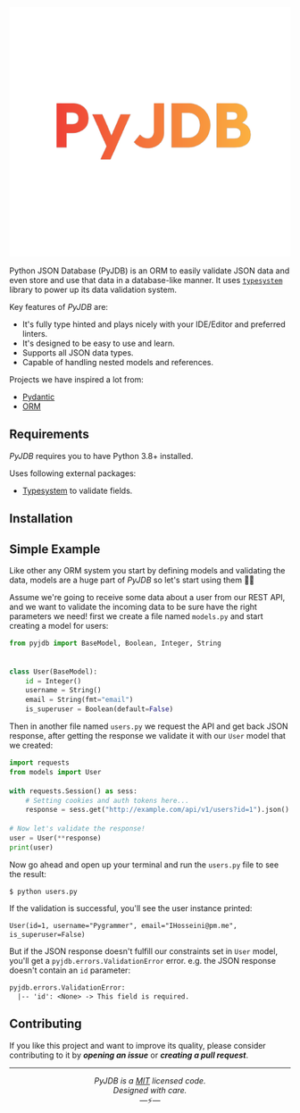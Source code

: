 <div align="center">
<a href="https://github.com/IHosseini083/PyJDB">
<img src="https://github.com/IHosseini083/PyJDB/blob/main/static/img/logo.png">
</a>
</div>

Python JSON Database (PyJDB) is an ORM to easily validate JSON data and even store and use that data
in a database-like manner. It uses [`typesystem`](https://github.com/encode/typesystem) library to power up
its data validation system.

Key features of _PyJDB_ are:

- It's fully type hinted and plays nicely with your IDE/Editor and preferred linters.
- It's designed to be easy to use and learn.
- Supports all JSON data types.
- Capable of handling nested models and references.

Projects we have inspired a lot from:

- [Pydantic](https://github.com/samuelcolvin/pydantic 'Data validation and settings management framework.')
- [ORM](https://github.com/encode/orm 'Async ORM for Python, with support for Postgres, MySQL, and SQLite.')

## Requirements

_PyJDB_ requires you to have Python 3.8+ installed.

Uses following external packages:

- [Typesystem](https://github.com/encode/typesystem) to validate fields.

## Installation

## Simple Example

Like other any ORM system you start by defining models and validating the data, models are a huge part of _PyJDB_ so let's
start using them ✌🏻

Assume we're going to receive some data about a user from our REST API, and we want to validate the incoming data to be
sure have the right parameters we need! first we create a file named `models.py` and start creating a model for users:

```python
from pyjdb import BaseModel, Boolean, Integer, String


class User(BaseModel):
    id = Integer()
    username = String()
    email = String(fmt="email")
    is_superuser = Boolean(default=False)
```

Then in another file named `users.py` we request the API and get back JSON response, after getting the response we
validate it with our `User` model that we created:

```python
import requests
from models import User

with requests.Session() as sess:
    # Setting cookies and auth tokens here...
    response = sess.get("http://example.com/api/v1/users?id=1").json()

# Now let's validate the response!
user = User(**response)
print(user)
```

Now go ahead and open up your terminal and run the `users.py` file to see the result:

```console
$ python users.py
```

If the validation is successful, you'll see the user instance printed:

```console
User(id=1, username="Pygrammer", email="IHosseini@pm.me", is_superuser=False)
```

But if the JSON response doesn't fulfill our constraints set in `User` model, you'll get a `pyjdb.errors.ValidationError`
error. e.g. the JSON response doesn't contain an `id` parameter:

```console
pyjdb.errors.ValidationError:
  |-- 'id': <None> -> This field is required.
```

## Contributing

If you like this project and want to improve its quality, please consider contributing to it by **_opening an issue_** or _**creating a pull request**_.

---

<p align="center">
<i>PyJDB is a <a href="https://en.wikipedia.org/wiki/MIT_License">MIT</a> licensed code.<br/>Designed with care.</i><br/>—⚡—
</p>
